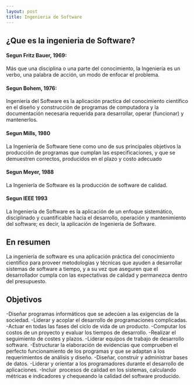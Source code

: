 ```yaml
---
layout: post
title: Ingenieria de Software
---
```

## ¿Que es la ingenieria de Software?
#### Segun Fritz Bauer, 1969: 

Más que una disciplina o una parte del conocimiento, la Ingeniería es un verbo, una palabra de acción, un modo de enfocar el problema. 

#### Segun Bohem, 1976:

Ingeniería del Software es la aplicación practica del conocimiento científico en el diseño y construcción de programas de computadora y la documentación necesaria requerida para desarrollar, operar (funcionar) y mantenerlos.

#### Segun Mills, 1980

La Ingeniería de Software tiene como uno de sus principales objetivos la producción de programas que cumplan las especificaciones, y que se demuestren correctos, producidos en el plazo y costo adecuado

#### Segun Meyer, 1988

La Ingeniería de Software es la producción de software de calidad.

#### Segun IEEE 1993
La Ingeniería de Software es la aplicación de un enfoque sistemático, disciplinado y cuantificable hacia el desarrollo, operación y mantenimiento del software; es decir, la aplicación de Ingeniería de Software.

## En resumen

La ingeniería de software es una aplicación práctica del conocimiento científico para proveer metodologías y técnicas que ayuden a desarrollar sistemas de software a tiempo, y a su vez que aseguren que el desarrollador cumpla con las expectativas de calidad y permanezca dentro del presupuesto.

## Objetivos

-Diseñar programas informáticos que se adecúen a las exigencias de la sociedad.
-Liderar y acoplar el desarrollo de programaciones complicadas.
-Actuar en todas las fases del ciclo de vida de un producto.
-Computar los costos de un proyecto y evaluar los tiempos de desarrollo.
-Realizar el seguimiento de costes y plazos.
-Liderar equipos de trabajo de desarrollo software.
-Estructurar la elaboración de evidencias que comprueben el perfecto funcionamiento de los programas y que se adaptan a los requerimientos de análisis y diseño.
-Diseñar, construir y administrar bases de datos.
-Liderar y orientar a los programadores durante el desarrollo de aplicaciones.
-Incluir  procesos de calidad en los sistemas, calculando métricas e indicadores y chequeando la calidad del software producido.


